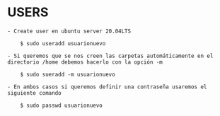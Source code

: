
# USERS

    - Create user en ubuntu server 20.04LTS

        $ sudo useradd usuarionuevo

    - Si queremos que se nos creen las carpetas automáticamente en el directorio /home debemos hacerlo con la opción -m

        $ sudo sueradd -m usuarionuevo

    - En ambos casos si queremos definir una contraseña usaremos el siguiente comando

        $ sudo passwd usuarionuevo